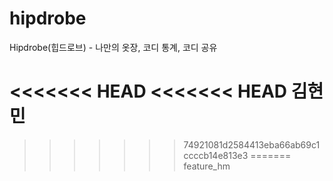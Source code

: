 # hipdrobe
Hipdrobe(힙드로브) - 나만의 옷장, 코디 통계, 코디 공유

<<<<<<< HEAD
<<<<<<< HEAD
김현민
=======
>>>>>>> 74921081d2584413eba66ab69c1ccccb14e813e3
=======
>>>>>>> feature_hm
